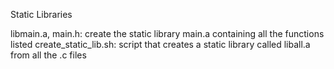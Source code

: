 Static Libraries

libmain.a, main.h: create the static library main.a containing all the functions listed
create_static_lib.sh: script that creates a static library called liball.a from all the .c files

